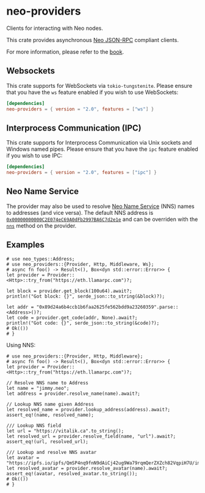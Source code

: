 # neo-providers

Clients for interacting with Neo nodes.

This crate provides asynchronous
[Neo JSON-RPC](https://github.com/neo/wiki/wiki/JSON-RPC) compliant
clients.

For more information, please refer to the [book](https://gakonst.com/neo-rs).

## Websockets

This crate supports for WebSockets via `tokio-tungstenite`.
Please ensure that you have the `ws` feature enabled if you wish to use WebSockets:

```toml
[dependencies]
neo-providers = { version = "2.0", features = ["ws"] }
```

## Interprocess Communication (IPC)

This crate supports for Interprocess Communication via Unix sockets and Windows named pipes.
Please ensure that you have the `ipc` feature enabled if you wish to use IPC:

```toml
[dependencies]
neo-providers = { version = "2.0", features = ["ipc"] }
```

## Neo Name Service

The provider may also be used to resolve [Neo Name Service](https://nns.domains) (NNS) names
to addresses (and vice versa).
The default NNS address is [`0x00000000000C2E074eC69A0dFb2997BA6C7d2e1e`][nns]
and can be overriden with the [`nns`](./struct.Provider.html#method.nns) method on the provider.

[nns]: https://etherscan.io/address/0x00000000000C2E074eC69A0dFb2997BA6C7d2e1e

## Examples

```rust,no_run
# use neo_types::Address;
# use neo_providers::{Provider, Http, Middleware, Ws};
# async fn foo() -> Result<(), Box<dyn std::error::Error>> {
let provider = Provider::<Http>::try_from("https://eth.llamarpc.com")?;

let block = provider.get_block(100u64).await?;
println!("Got block: {}", serde_json::to_string(&block)?);

let addr = "0x89d24a6b4ccb1b6faa2625fe562bdd9a23260359".parse::<Address>()?;
let code = provider.get_code(addr, None).await?;
println!("Got code: {}", serde_json::to_string(&code)?);
# Ok(())
# }
```

Using NNS:

```rust,no_run
# use neo_providers::{Provider, Http, Middleware};
# async fn foo() -> Result<(), Box<dyn std::error::Error>> {
let provider = Provider::<Http>::try_from("https://eth.llamarpc.com")?;

// Resolve NNS name to Address
let name = "jimmy.neo";
let address = provider.resolve_name(name).await?;

// Lookup NNS name given Address
let resolved_name = provider.lookup_address(address).await?;
assert_eq!(name, resolved_name);

/// Lookup NNS field
let url = "https://vitalik.ca".to_string();
let resolved_url = provider.resolve_field(name, "url").await?;
assert_eq!(url, resolved_url);

/// Lookup and resolve NNS avatar
let avatar = "https://ipfs.io/ipfs/QmSP4nq9fnN9dAiCj42ug9Wa79rqmQerZXZch82VqpiH7U/image.gif".to_string();
let resolved_avatar = provider.resolve_avatar(name).await?;
assert_eq!(avatar, resolved_avatar.to_string());
# Ok(())
# }
```
